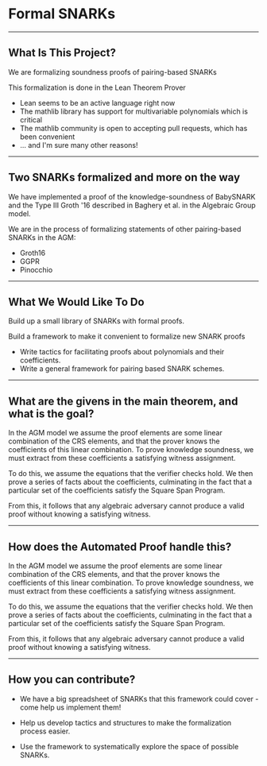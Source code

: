 
# Formal SNARKs

--------

## What Is This Project?

We are formalizing soundness proofs of pairing-based SNARKs

<!-- There are a wide array of such SNARKs (they have benefits such as constant proof size). A newcomer to SNARKs should just know that these are a nice, general class of SNARKs. -->

This formalization is done in the Lean Theorem Prover

* Lean seems to be an active language right now
* The mathlib library has support for multivariable polynomials which is critical
* The mathlib community is open to accepting pull requests, which has been convenient
* ... and I'm sure many other reasons!

--------

## Two SNARKs formalized and more on the way

We have implemented a proof of the knowledge-soundness of BabySNARK and the Type III Groth '16 described in Baghery et al. in the Algebraic Group model.

We are in the process of formalizing statements of other pairing-based SNARKs in the AGM:

* Groth16
* GGPR
* Pinocchio

--------

## What We Would Like To Do

Build up a small library of SNARKs with formal proofs.

Build a framework to make it convenient to formalize new SNARK proofs

* Write tactics for facilitating proofs about polynomials and their coefficients.
* Write a general framework for pairing based SNARK schemes.

<!-- --------

## Primer on Baby SNARK - Square Span Program

Baby SNARK works on a Square Span Program. Suppose we have a circuit with $n_{stmt}$ statement inputs, $n_{wit}$ witness inputs and $m$ wires.

We have a monic polynomial $t(\cdot)$
and collections of degree $m$ polynomials
$\{u_{stmt, i}(\cdot)\}_{i \in [n_{stmt}]}$, and $\{u_{wit,i}(\cdot)\}_{i \in [n_{wit}]}$,

and we say a pair of vectors $\{a_{stmt, i}\}_{i \in [n_{stmt}]}$, and $\{a_{wit,i}\}_{i \in [n_{wit}]}$ satisfy the Square Span Program if

$$ \left( \sum a_i u_i(X) \right)^2 - 1 \equiv 0 \pmod{t(X)} $$

We can reduce any circuit as described above to this framework in a similar way to how this would be done with a QAP or R1CS.

--------

## Primer on Baby SNARK - Prover

$$ \tau, \beta, \gamma \xleftarrow{\$}  \mathbb{F} $$
The CRS for a Baby SNARK instance consists of $m + n_{wit} + 2$ elements:
$$ \mathsf{CRS} := 1, \tau, \dots, \tau^m, \gamma, \gamma\beta, \beta u_{0, wit}(\tau), \dots, \beta u_{n_{wit}, wit}(\tau)  $$

The prover computes (in the exponent) the following as the proof:

$$ H := \left( \left(\sum_{i \in [n_{stmt}] \cup [n_{wit}]} a_i u_i(\tau) \right)^2 -1 \right)/t(\tau) $$
$$ V_{wit} := \sum_{i \in [n_{wit}]} a_i u_i(\tau) $$
$$ B_{wit} := \sum_{i \in [n_{wit}]} a_i \beta u_i(\tau) $$

--------

## Primer on Baby SNARK - Verifier

The Verifier computes

$$ V := V_{wit} + \sum_{i \in [n_{stmt}]} a_i u_i(\tau) $$

And then verifies, via pairing function $e$

$$ e(H, t(\tau)) + e(1, 1) = e(V, V) $$
$$ e(B_{wit}, \gamma) = e(\gamma \beta, V_{wit} ) $$ -->

--------

## What are the givens in the main theorem, and what is the goal?

In the AGM model we assume the proof elements are some linear combination of the CRS elements, and that the prover knows the coefficients of this linear combination. To prove knowledge soundness, we must extract from these coefficients a satisfying witness assignment.
 <!-- the proof elements in terms of a linear combination of the CRS elements (represented as `mv_polynomial vars F` in Lean, with coefficients in `F`).
 -->
<!-- We assume the equations that the verifier checks hold. -->

To do this, we assume the equations that the verifier checks hold. We then prove a series of facts about the coefficients, culminating in the fact that a particular set of the coefficients satisfy the Square Span Program.

From this, it follows that any algebraic adversary cannot produce a valid proof without knowing a satisfying witness.

<!-- A critical point - the proof of the main theorem is designed so that you can read the paper side-by-side with the code -->

--------

## How does the Automated Proof handle this?

In the AGM model we assume the proof elements are some linear combination of the CRS elements, and that the prover knows the coefficients of this linear combination. To prove knowledge soundness, we must extract from these coefficients a satisfying witness assignment.
 <!-- the proof elements in terms of a linear combination of the CRS elements (represented as `mv_polynomial vars F` in Lean, with coefficients in `F`).
 -->
<!-- We assume the equations that the verifier checks hold. -->

To do this, we assume the equations that the verifier checks hold. We then prove a series of facts about the coefficients, culminating in the fact that a particular set of the coefficients satisfy the Square Span Program.

From this, it follows that any algebraic adversary cannot produce a valid proof without knowing a satisfying witness.

<!-- A critical point - the proof of the main theorem is designed so that you can read the paper side-by-side with the code -->

--------

## How you can contribute?

* We have a big spreadsheet of SNARKs that this framework could cover - come help us implement them!

* Help us develop tactics and structures to make the formalization process easier.

* Use the framework to systematically explore the space of possible SNARKs.

<!-- Compile from project home directory with `pandoc presentation/presentation.md -t beamer -o presentation/presentation.pdf` -->